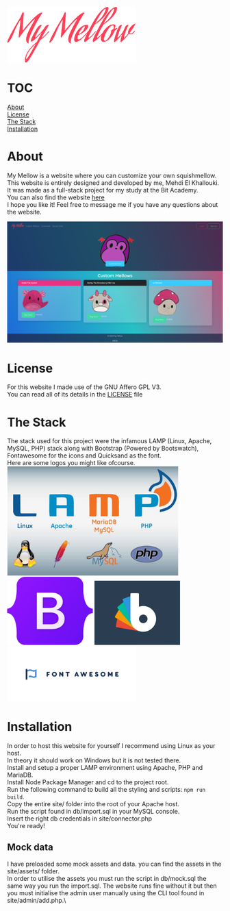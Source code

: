 <img src="docs/readme-images/logo.svg" width="300px" alt="My Mellow logo">

# TOC
[About](#about)\
[License](#license)\
[The Stack](#the-stack)\
[Installation](#installation)

# About
My Mellow is a website where you can customize your own squishmellow.\
This website is entirely designed and developed by me, Mehdi El Khallouki.\
It was made as a full-stack project for my study at the Bit Academy.\
You can also find the website <a href="http://mymellow.mooo.com">here</a>\
I hope you like it! Feel free to message me if you have any questions about the website.

<img src="docs/readme-images/index.png" alt="My Mellow Index" width="800px">

# License
For this website I made use of the GNU Affero GPL V3.\
You can read all of its details in the <a href="LICENSE">LICENSE</a> file

# The Stack
The stack used for this project were the infamous LAMP (Linux, Apache, MySQL, PHP) stack along with Bootstrap (Powered by Bootswatch), Fontawesome for the icons and Quicksand as the font.\
Here are some logos you might like ofcourse.\
<img src="docs/readme-images/lamp.jpg" alt="Lamp Stack" width="400px">
<img src="docs/readme-images/bootstrap.png" alt="Bootstrap" width="200px">
<img src="docs/readme-images/bootswatch.png" alt="Bootswatch" width="200px">
<img src="docs/readme-images/fontawesome.webp" alt="Font Awesome" width="300px">

# Installation
In order to host this website for yourself I recommend using Linux as your host.\
In theory it should work on Windows but it is not tested there.\
Install and setup a proper LAMP environment using Apache, PHP and MariaDB.\
Install Node Package Manager and cd to the project root.\
Run the following command to build all the styling and scripts: ```npm run build```.\
Copy the entire site/ folder into the root of your Apache host.\
Run the script found in db/import.sql in your MySQL console.\
Insert the right db credentials in site/connector.php\
You're ready!

## Mock data
I have preloaded some mock assets and data. you can find the assets in the site/assets/ folder.\
In order to utilise the assets you must run the script in db/mock.sql the same way you run the import.sql. The website runs fine without it but then you must initialise the admin user manually using the CLI tool found in site/admin/add.php.\
